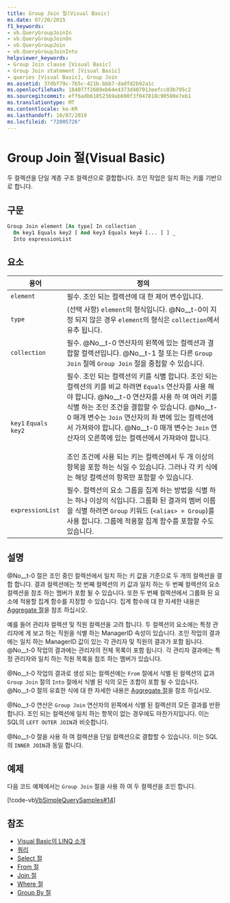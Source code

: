 ```yaml
---
title: Group Join 절(Visual Basic)
ms.date: 07/20/2015
f1_keywords:
- vb.QueryGroupJoinIn
- vb.QueryGroupJoinOn
- vb.QueryGroupJoin
- vb.QueryGroupJoinInto
helpviewer_keywords:
- Group Join clause [Visual Basic]
- Group Join statement [Visual Basic]
- queries [Visual Basic], Group Join
ms.assetid: 37dbf79c-7b5c-421b-bbb7-dadfd2b92a1c
ms.openlocfilehash: 184077f2689eb64e4373d407913eefcc03b795c2
ms.sourcegitcommit: eff6adb61852369ab690f3f047818c90580e7eb1
ms.translationtype: MT
ms.contentlocale: ko-KR
ms.lasthandoff: 10/07/2019
ms.locfileid: "72005726"
---
```

# <a name="group-join-clause-visual-basic"></a>Group Join 절(Visual Basic)
두 컬렉션을 단일 계층 구조 컬렉션으로 결합합니다. 조인 작업은 일치 하는 키를 기반으로 합니다.  
  
## <a name="syntax"></a>구문  
  
```vb  
Group Join element [As type] In collection _  
  On key1 Equals key2 [ And key3 Equals key4 [... ] ] _  
  Into expressionList  
```  
  
## <a name="parts"></a>요소  
  
|용어|정의|  
|---|---|  
|`element`|필수. 조인 되는 컬렉션에 대 한 제어 변수입니다.|  
|`type`|(선택 사항) `element`의 형식입니다. @No__t-0이 지정 되지 않은 경우 `element`의 형식은 `collection`에서 유추 됩니다.|  
|`collection`|필수. @No__t-0 연산자의 왼쪽에 있는 컬렉션과 결합할 컬렉션입니다. @No__t-1 절 또는 다른 `Group Join` 절에 `Group Join` 절을 중첩할 수 있습니다.|  
|`key1` `Equals` `key2`|필수. 조인 되는 컬렉션의 키를 식별 합니다. 조인 되는 컬렉션의 키를 비교 하려면 `Equals` 연산자를 사용 해야 합니다. @No__t-0 연산자를 사용 하 여 여러 키를 식별 하는 조인 조건을 결합할 수 있습니다. @No__t-0 매개 변수는 `Join` 연산자의 좌 변에 있는 컬렉션에서 가져와야 합니다. @No__t-0 매개 변수는 `Join` 연산자의 오른쪽에 있는 컬렉션에서 가져와야 합니다.<br /><br /> 조인 조건에 사용 되는 키는 컬렉션에서 두 개 이상의 항목을 포함 하는 식일 수 있습니다. 그러나 각 키 식에는 해당 컬렉션의 항목만 포함할 수 있습니다.|  
|`expressionList`|필수. 컬렉션의 요소 그룹을 집계 하는 방법을 식별 하는 하나 이상의 식입니다. 그룹화 된 결과의 멤버 이름을 식별 하려면 `Group` 키워드 (`<alias> = Group`)를 사용 합니다. 그룹에 적용할 집계 함수를 포함할 수도 있습니다.|  
  
## <a name="remarks"></a>설명  
 @No__t-0 절은 조인 중인 컬렉션에서 일치 하는 키 값을 기준으로 두 개의 컬렉션을 결합 합니다. 결과 컬렉션에는 첫 번째 컬렉션의 키 값과 일치 하는 두 번째 컬렉션의 요소 컬렉션을 참조 하는 멤버가 포함 될 수 있습니다. 또한 두 번째 컬렉션에서 그룹화 된 요소에 적용할 집계 함수를 지정할 수 있습니다. 집계 함수에 대 한 자세한 내용은 [Aggregate 절](../../../visual-basic/language-reference/queries/aggregate-clause.md)을 참조 하십시오.  
  
 예를 들어 관리자 컬렉션 및 직원 컬렉션을 고려 합니다. 두 컬렉션의 요소에는 특정 관리자에 게 보고 하는 직원을 식별 하는 ManagerID 속성이 있습니다. 조인 작업의 결과에는 일치 하는 ManagerID 값이 있는 각 관리자 및 직원의 결과가 포함 됩니다. @No__t-0 작업의 결과에는 관리자의 전체 목록이 포함 됩니다. 각 관리자 결과에는 특정 관리자와 일치 하는 직원 목록을 참조 하는 멤버가 있습니다.  
  
 @No__t-0 작업의 결과로 생성 되는 컬렉션에는 `From` 절에서 식별 된 컬렉션의 값과 `Group Join` 절의 `Into` 절에서 식별 된 식의 모든 조합이 포함 될 수 있습니다. @No__t-0 절의 유효한 식에 대 한 자세한 내용은 [Aggregate 절](../../../visual-basic/language-reference/queries/aggregate-clause.md)을 참조 하십시오.  
  
 @No__t-0 연산은 `Group Join` 연산자의 왼쪽에서 식별 된 컬렉션의 모든 결과를 반환 합니다. 조인 되는 컬렉션에 일치 하는 항목이 없는 경우에도 마찬가지입니다. 이는 SQL의 `LEFT OUTER JOIN`과 비슷합니다.  
  
 @No__t-0 절을 사용 하 여 컬렉션을 단일 컬렉션으로 결합할 수 있습니다. 이는 SQL의 `INNER JOIN`과 동일 합니다.  
  
## <a name="example"></a>예제  
 다음 코드 예제에서는 `Group Join` 절을 사용 하 여 두 컬렉션을 조인 합니다.  
  
 [!code-vb[VbSimpleQuerySamples#14](~/samples/snippets/visualbasic/VS_Snippets_VBCSharp/VbSimpleQuerySamples/VB/QuerySamples1.vb#14)]  
  
## <a name="see-also"></a>참조

- [Visual Basic의 LINQ 소개](../../../visual-basic/programming-guide/language-features/linq/introduction-to-linq.md)
- [쿼리](../../../visual-basic/language-reference/queries/index.md)
- [Select 절](../../../visual-basic/language-reference/queries/select-clause.md)
- [From 절](../../../visual-basic/language-reference/queries/from-clause.md)
- [Join 절](../../../visual-basic/language-reference/queries/join-clause.md)
- [Where 절](../../../visual-basic/language-reference/queries/where-clause.md)
- [Group By 절](../../../visual-basic/language-reference/queries/group-by-clause.md)
